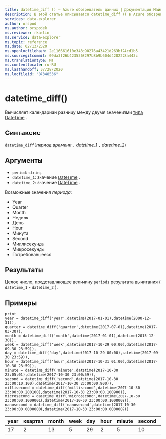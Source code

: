 ```yaml
---
title: datetime_diff () — Azure обозреватель данных | Документация Майкрософт
description: В этой статье описывается datetime_diff () в Azure обозреватель данных.
services: data-explorer
author: orspod
ms.author: orspodek
ms.reviewer: rkarlin
ms.service: data-explorer
ms.topic: reference
ms.date: 02/13/2020
ms.openlocfilehash: 2e116661610e343c90276a43421d263bf74cd1b5
ms.sourcegitcommit: 09da3f26b4235368297b8b9b604d4282228a443c
ms.translationtype: MT
ms.contentlocale: ru-RU
ms.lasthandoff: 07/28/2020
ms.locfileid: "87348536"
---
```

# <a name="datetime_diff"></a>datetime_diff()

Вычисляет календариан разницу между двумя значениями [типа DateTime](./scalar-data-types/datetime.md) .

## <a name="syntax"></a>Синтаксис

`datetime_diff(`*период времени* `,` *datetime_1* `,` *datetime_2*`)`

## <a name="arguments"></a>Аргументы

* `period`: `string`. 
* `datetime_1`: значение [DateTime](./scalar-data-types/datetime.md) .
* `datetime_2`: значение [DateTime](./scalar-data-types/datetime.md) .

Возможные значения *периода*: 
- Year
- Quarter
- Month
- Неделя
- День
- Hour
- Минута
- Second
- Миллисекунда
- Микросекунды
- Потребовавшееся

## <a name="returns"></a>Результаты

Целое число, представляющее величину `periods` результата вычитания ( `datetime_1`  -  `datetime_2` ).

## <a name="examples"></a>Примеры

```kusto
print
year = datetime_diff('year',datetime(2017-01-01),datetime(2000-12-31)),
quarter = datetime_diff('quarter',datetime(2017-07-01),datetime(2017-03-30)),
month = datetime_diff('month',datetime(2017-01-01),datetime(2015-12-30)),
week = datetime_diff('week',datetime(2017-10-29 00:00),datetime(2017-09-30 23:59)),
day = datetime_diff('day',datetime(2017-10-29 00:00),datetime(2017-09-30 23:59)),
hour = datetime_diff('hour',datetime(2017-10-31 01:00),datetime(2017-10-30 23:59)),
minute = datetime_diff('minute',datetime(2017-10-30 23:05:01),datetime(2017-10-30 23:00:59)),
second = datetime_diff('second',datetime(2017-10-30 23:00:10.100),datetime(2017-10-30 23:00:00.900)),
millisecond = datetime_diff('millisecond',datetime(2017-10-30 23:00:00.200100),datetime(2017-10-30 23:00:00.100900)),
microsecond = datetime_diff('microsecond',datetime(2017-10-30 23:00:00.1009001),datetime(2017-10-30 23:00:00.1008009)),
nanosecond = datetime_diff('nanosecond',datetime(2017-10-30 23:00:00.0000000),datetime(2017-10-30 23:00:00.0000007))
```

|year|квартал|month|week|day|hour|minute|second|миллисекунда|микросекунда|наносекунда|
|---|---|---|---|---|---|---|---|---|---|---|
|17|2|13|5|29|2|5|10|100|100|— 700|



